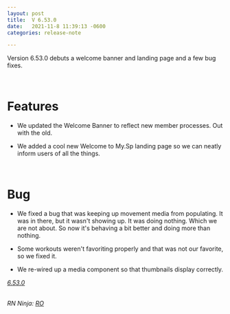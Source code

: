 ```yaml
---
layout: post
title:  V 6.53.0
date:   2021-11-8 11:39:13 -0600
categories: release-note

---
```

Version 6.53.0 debuts a welcome banner and landing page and a few bug fixes. 

<br/>

# Features

- We updated the Welcome Banner to reflect new member processes. Out with the old. 

- We added a cool new Welcome to My.Sp landing page so we can neatly inform users of all the things.


<br/>

# Bug
- We fixed a bug that was keeping up movement media from populating. It was in there, but it wasn't showing up. It was doing nothing. Which we are not about. So now it's behaving a bit better and doing more than nothing.

- Some workouts weren't favoriting properly and that was not our favorite, so we fixed it. 

- We re-wired up a media component so that thumbnails display correctly. 

*[6.53.0](https://github.com/streetparking/my-streetparking/releases/tag/v6.53.0)*
<br/>
<br/>

_RN Ninja: [RO](https://github.com/robyanna)_
 
 
 